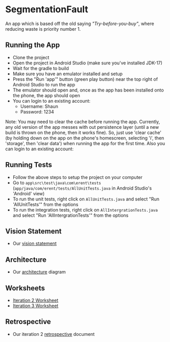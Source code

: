 # SegmentationFault

An app which is based off the old saying *"Try-before-you-buy"*, where reducing waste is priority number 1.

## Running the App

- Clone the project
- Open the project in Android Studio (make sure you've installed JDK-17)
- Wait for the gradle to build
- Make sure you have an emulator installed and setup
- Press the "Run 'app'" button (green play button) near the top right of Android Studio to run the app
- The emulator should open and, once as the app has been installed onto the phone, the app should open
- You can login to an existing account:
    - Username: Shaun
    - Password: 1234

Note: You may need to clear the cache before running the app. Currently, any old version of the app messes with out persistence layer (until a new build is thrown on the phone, then it works fine). So, just use 'clear cache' (by holding down on the app on the phone's homescreen, selecting 'i', then 'storage', then 'clear data') when running the app for the first time.
Also you can login to an existing account:

## Running Tests

- Follow the above steps to setup the project on your computer
- Go to `app\src\test\java\com\erent\tests` (`app/java/com/erent/tests/AllUnitTests.java` in Android Studio's 'Android' view)
- To run the unit tests, right click on `AllUnitTests.java` and select "Run 'AllUnitTests'" from the options
- To run the integration tests, right click on `AllIntergrationTests.java` and select "Run 'AllIntergrationTests'" from the options

## Vision Statement

- Our [vision statement](docs/VISION.md)

## Architecture

- Our [architecture](docs/ARCHITECTURE.md) diagram

## Worksheets

- [Iteration 2 Worksheet](docs/Iteration%202%20Worksheet.md)
- [Iteration 3 Worksheet](docs/Iteration%203%20Worksheet.md)

## Retrospective

- Our iteration 2 [retrospective](docs/RETROSPECTIVE.md) document